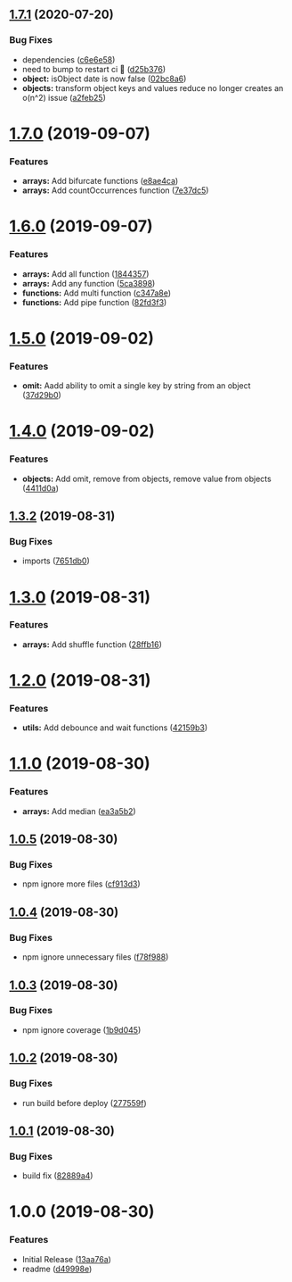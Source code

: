 ## [1.7.1](https://github.com/JasonMatthewsDev/fjsutils/compare/v1.7.0...v1.7.1) (2020-07-20)


### Bug Fixes

* dependencies ([c6e6e58](https://github.com/JasonMatthewsDev/fjsutils/commit/c6e6e58dcac000296557cb0afe4793764c482000))
* need to bump to restart ci :slightly_frowning_face: ([d25b376](https://github.com/JasonMatthewsDev/fjsutils/commit/d25b37686bdbe54172babd2210e90c2828444c38))
* **object:** isObject date is now false ([02bc8a6](https://github.com/JasonMatthewsDev/fjsutils/commit/02bc8a62e805baf0f07ebd27268172a43f9c5653))
* **objects:** transform object keys and values reduce no longer creates an o(n^2) issue ([a2feb25](https://github.com/JasonMatthewsDev/fjsutils/commit/a2feb25073e80d84dfb00a940cc4c18485582a17))

# [1.7.0](https://github.com/JasonMatthewsDev/fjsutils/compare/v1.6.0...v1.7.0) (2019-09-07)


### Features

* **arrays:** Add bifurcate functions ([e8ae4ca](https://github.com/JasonMatthewsDev/fjsutils/commit/e8ae4ca))
* **arrays:** Add countOccurrences function ([7e37dc5](https://github.com/JasonMatthewsDev/fjsutils/commit/7e37dc5))

# [1.6.0](https://github.com/JasonMatthewsDev/fjsutils/compare/v1.5.0...v1.6.0) (2019-09-07)


### Features

* **arrays:** Add all function ([1844357](https://github.com/JasonMatthewsDev/fjsutils/commit/1844357))
* **arrays:** Add any function ([5ca3898](https://github.com/JasonMatthewsDev/fjsutils/commit/5ca3898))
* **functions:** Add multi function ([c347a8e](https://github.com/JasonMatthewsDev/fjsutils/commit/c347a8e))
* **functions:** Add pipe function ([82fd3f3](https://github.com/JasonMatthewsDev/fjsutils/commit/82fd3f3))

# [1.5.0](https://github.com/JasonMatthewsDev/fjsutils/compare/v1.4.0...v1.5.0) (2019-09-02)


### Features

* **omit:** Aadd ability to omit a single key by string from an object ([37d29b0](https://github.com/JasonMatthewsDev/fjsutils/commit/37d29b0))

# [1.4.0](https://github.com/JasonMatthewsDev/fjsutils/compare/v1.3.2...v1.4.0) (2019-09-02)


### Features

* **objects:** Add omit, remove from objects, remove value from objects ([4411d0a](https://github.com/JasonMatthewsDev/fjsutils/commit/4411d0a))

## [1.3.2](https://github.com/JasonMatthewsDev/fjsutils/compare/v1.3.1...v1.3.2) (2019-08-31)


### Bug Fixes

* imports ([7651db0](https://github.com/JasonMatthewsDev/fjsutils/commit/7651db0))

# [1.3.0](https://github.com/JasonMatthewsDev/fjsutils/compare/v1.2.0...v1.3.0) (2019-08-31)


### Features

* **arrays:** Add shuffle function ([28ffb16](https://github.com/JasonMatthewsDev/fjsutils/commit/28ffb16))

# [1.2.0](https://github.com/JasonMatthewsDev/fjsutils/compare/v1.1.0...v1.2.0) (2019-08-31)


### Features

* **utils:** Add debounce and wait functions ([42159b3](https://github.com/JasonMatthewsDev/fjsutils/commit/42159b3))

# [1.1.0](https://github.com/JasonMatthewsDev/fjsutils/compare/v1.0.5...v1.1.0) (2019-08-30)


### Features

* **arrays:** Add median ([ea3a5b2](https://github.com/JasonMatthewsDev/fjsutils/commit/ea3a5b2))

## [1.0.5](https://github.com/JasonMatthewsDev/fjsutils/compare/v1.0.4...v1.0.5) (2019-08-30)


### Bug Fixes

* npm ignore more files ([cf913d3](https://github.com/JasonMatthewsDev/fjsutils/commit/cf913d3))

## [1.0.4](https://github.com/JasonMatthewsDev/fjsutils/compare/v1.0.3...v1.0.4) (2019-08-30)


### Bug Fixes

* npm ignore unnecessary files ([f78f988](https://github.com/JasonMatthewsDev/fjsutils/commit/f78f988))

## [1.0.3](https://github.com/JasonMatthewsDev/fjsutils/compare/v1.0.2...v1.0.3) (2019-08-30)


### Bug Fixes

* npm ignore coverage ([1b9d045](https://github.com/JasonMatthewsDev/fjsutils/commit/1b9d045))

## [1.0.2](https://github.com/JasonMatthewsDev/fjsutils/compare/v1.0.1...v1.0.2) (2019-08-30)


### Bug Fixes

* run build before deploy ([277559f](https://github.com/JasonMatthewsDev/fjsutils/commit/277559f))

## [1.0.1](https://github.com/JasonMatthewsDev/fjsutils/compare/v1.0.0...v1.0.1) (2019-08-30)


### Bug Fixes

* build fix ([82889a4](https://github.com/JasonMatthewsDev/fjsutils/commit/82889a4))

# 1.0.0 (2019-08-30)


### Features

* Initial Release ([13aa76a](https://github.com/JasonMatthewsDev/fjsutils/commit/13aa76a))
* readme ([d49998e](https://github.com/JasonMatthewsDev/fjsutils/commit/d49998e))
